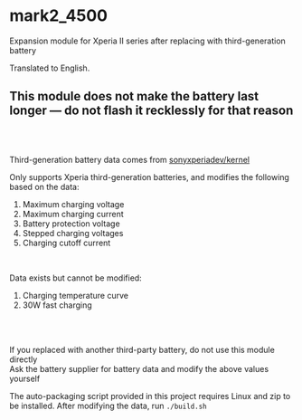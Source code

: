 # mark2_4500
Expansion module for Xperia II series after replacing with third-generation battery

Translated to English.
<br />
## This module does not make the battery last longer — do not flash it recklessly for that reason
<br />
<br />

Third-generation battery data comes from [sonyxperiadev/kernel](https://github.com/sonyxperiadev/kernel/tree/aosp/LA.UM.9.14.r1/arch/arm64/boot/dts/somc)
<br />

Only supports Xperia third-generation batteries, and modifies the following based on the data:
1. Maximum charging voltage
2. Maximum charging current
3. Battery protection voltage
4. Stepped charging voltages
5. Charging cutoff current
<br />

Data exists but cannot be modified:
1. Charging temperature curve
2. 30W fast charging
<br />
<br />

If you replaced with another third-party battery, do not use this module directly<br />
Ask the battery supplier for battery data and modify the above values yourself
<br />

The auto-packaging script provided in this project requires Linux and zip to be installed. After modifying the data, run `./build.sh`

